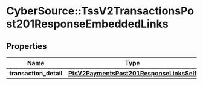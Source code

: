 # CyberSource::TssV2TransactionsPost201ResponseEmbeddedLinks

## Properties
Name | Type | Description | Notes
------------ | ------------- | ------------- | -------------
**transaction_detail** | [**PtsV2PaymentsPost201ResponseLinksSelf**](PtsV2PaymentsPost201ResponseLinksSelf.md) |  | [optional] 


